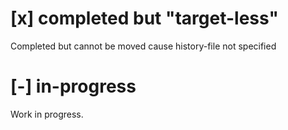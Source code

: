 # [x] completed but "target-less"
Completed but cannot be moved cause history-file not specified

# [-] in-progress
Work in progress.
